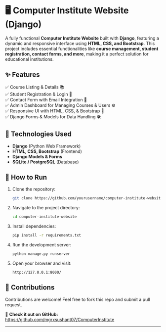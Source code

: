# 🖥️ Computer Institute Website (Django)  

A fully functional **Computer Institute Website** built with **Django**, featuring a dynamic and responsive interface using **HTML, CSS, and Bootstrap**. This project includes essential functionalities like **course management, student registration, contact forms, and more**, making it a perfect solution for educational institutions.  

## ✨ Features  
✅ Course Listing & Details 📚  
✅ Student Registration & Login 📝  
✅ Contact Form with Email Integration 📩  
✅ Admin Dashboard for Managing Courses & Users ⚙️  
✅ Responsive UI with HTML, CSS, & Bootstrap 🎨  
✅ Django Forms & Models for Data Handling 🛠️  

## 🚀 Technologies Used  
- **Django** (Python Web Framework)  
- **HTML, CSS, Bootstrap** (Frontend)  
- **Django Models & Forms**  
- **SQLite / PostgreSQL** (Database)  

## 📌 How to Run  
1. Clone the repository:  
   ```bash
   git clone https://github.com/yourusername/computer-institute-website.git
   ```
2. Navigate to the project directory:  
   ```bash
   cd computer-institute-website
   ```
3. Install dependencies:  
   ```bash
   pip install -r requirements.txt
   ```
4. Run the development server:  
   ```bash
   python manage.py runserver
   ```
5. Open your browser and visit:  
   ```
   http://127.0.0.1:8000/
   ```

## 🎯 Contributions  
Contributions are welcome! Feel free to fork this repo and submit a pull request.  

🔗 **Check it out on GitHub:** https://github.com/mgrxsushant07/ComputerInstitute 

---
